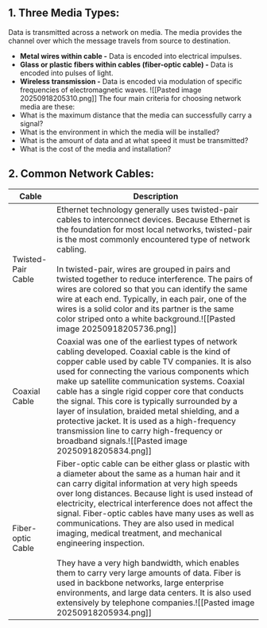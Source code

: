 ## 1. Three Media Types:
Data is transmitted across a network on media. The media provides the channel over which the message travels from source to destination.
- **Metal wires within cable -** Data is encoded into electrical impulses.
- **Glass or plastic fibers within cables (fiber-optic cable) -** Data is encoded into pulses of light.
- **Wireless transmission -** Data is encoded via modulation of specific frequencies of electromagnetic waves.
![[Pasted image 20250918205310.png]]
The four main criteria for choosing network media are these:
- What is the maximum distance that the media can successfully carry a signal?
- What is the environment in which the media will be installed?
- What is the amount of data and at what speed it must be transmitted?
- What is the cost of the media and installation?
## 2. Common Network Cables:

| Cable              | Description                                                                                                                                                                                                                                                                                                                                                                                                                                                                                                                                                                                                                                                                                                                      |
| ------------------ | -------------------------------------------------------------------------------------------------------------------------------------------------------------------------------------------------------------------------------------------------------------------------------------------------------------------------------------------------------------------------------------------------------------------------------------------------------------------------------------------------------------------------------------------------------------------------------------------------------------------------------------------------------------------------------------------------------------------------------- |
| Twisted-Pair Cable | Ethernet technology generally uses twisted-pair cables to interconnect devices. Because Ethernet is the foundation for most local networks, twisted-pair is the most commonly encountered type of network cabling.<br><br>In twisted-pair, wires are grouped in pairs and twisted together to reduce interference. The pairs of wires are colored so that you can identify the same wire at each end. Typically, in each pair, one of the wires is a solid color and its partner is the same color striped onto a white background.![[Pasted image 20250918205736.png]]                                                                                                                                                          |
| Coaxial Cable      | Coaxial was one of the earliest types of network cabling developed. Coaxial cable is the kind of copper cable used by cable TV companies. It is also used for connecting the various components which make up satellite communication systems. Coaxial cable has a single rigid copper core that conducts the signal. This core is typically surrounded by a layer of insulation, braided metal shielding, and a protective jacket. It is used as a high-frequency transmission line to carry high-frequency or broadband signals.![[Pasted image 20250918205834.png]]                                                                                                                                                           |
| Fiber-optic Cable  | Fiber-optic cable can be either glass or plastic with a diameter about the same as a human hair and it can carry digital information at very high speeds over long distances. Because light is used instead of electricity, electrical interference does not affect the signal. Fiber-optic cables have many uses as well as communications. They are also used in medical imaging, medical treatment, and mechanical engineering inspection.<br><br>They have a very high bandwidth, which enables them to carry very large amounts of data. Fiber is used in backbone networks, large enterprise environments, and large data centers. It is also used extensively by telephone companies.![[Pasted image 20250918205934.png]] |
